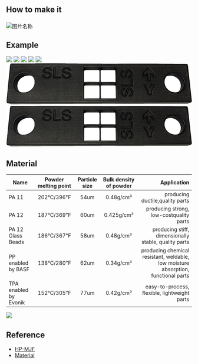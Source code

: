## How to make it


 <img src="https://gitlab.com/picbed/bed/uploads/8cb54ad1fc010f87dbd88b8009338e92/mjf.gif" width = "1920"  alt="图片名称" align="middle" />





##  Example
![](https://gitlab.com/picbed/bed/uploads/a3105ca3aa21984b67126f77c5123f5e/WechatIMG379.jpeg)
![](https://gitlab.com/picbed/bed/uploads/a6b91f08caa6ef9d9f391badefbd49bb/3811634025012_.pic.jpg)
![](https://gitlab.com/picbed/bed/uploads/a9c5c5261588f8faeda31d90ed9c4a81/WechatIMG378.jpeg)
![](https://gitlab.com/picbed/bed/uploads/dd04e5f3ca2add444c9391ca023cd643/WechatIMG380.jpeg)
![](https://gitlab.com/picbed/bed/uploads/09cbf1bd8ef725b9327cb88be466fe10/WechatIMG377.jpeg)
![](https://raw.githubusercontent.com/bobwu0214/imageuploadservice/main/img/hppost2.png)
![](https://raw.githubusercontent.com/bobwu0214/imageuploadservice/main/img/hppost2.png)
## Material

| Name        | Powder melting point       |  Particle size|Bulk density of powder | Application| 
| ------------- | :-----:|:-----:|:-----:|-----:|
| PA 11 | 202℃/396℉|54um|0.48g/cm³| producing ductile,quality parts|
| PA 12| 187℃/369℉|60um|0.425g/cm³| producing strong, low-costquality parts|
| PA 12 Glass Beads| 186℃/367℉|58um|0.48g/cm³|  producing stiff, dimensionally stable, quality parts|
| PP enabled by BASF| 138℃/280℉|62um|0.34g/cm³|  producing chemical resistant, weldable, low moisture absorption, functional parts|
| TPA enabled by Evonik| 152℃/305℉|77um|0.42g/cm³|  easy-to-process, flexible, lightweight parts|



![](https://gitlab.com/picbed/bed/uploads/c712b537c3f2438cd49784deba9df493/hpmaterial.png)


## Reference

* [HP-MJF](https://www.hp.com/cn-zh/printers/3d-printers/products/multi-jet-technology.html)
* [Material](https://www.hp.com/us-en/printers/3d-printers/materials.html)
